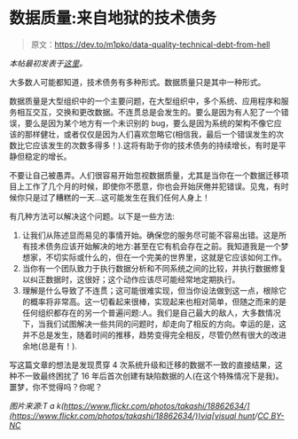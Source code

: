 # 数据质量:来自地狱的技术债务

> 原文：<https://dev.to/m1pko/data-quality-technical-debt-from-hell>

*本帖最初发表于[这里](https://partitionbyblog.wordpress.com/2017/09/24/data-quality-technical-debt-from-hell/)。*

大多数人可能都知道，技术债务有多种形式。数据质量只是其中一种形式。

数据质量是大型组织中的一个主要问题，在大型组织中，多个系统、应用程序和服务相互交互，交换和更改数据。不连贯总是会发生的。要么是因为有人犯了一个错误，要么是因为某个地方有一个未识别的 bug，要么是因为系统的架构不像它应该的那样健壮，或者仅仅是因为人们喜欢忽略它(相信我，最后一个错误发生的次数比它应该发生的次数多得多！).这将有助于你的技术债务的持续增长，有时是平静但稳定的增长。

不要让自己被愚弄。人们很容易开始忽视数据质量，尤其是当你在一个数据迁移项目上工作了几个月的时候，即使你不愿意，你也会开始厌倦并犯错误。见鬼，有时候你只是过了糟糕的一天…这可能发生在我们任何人身上！

有几种方法可以解决这个问题。以下是一些方法:

1.  让我们从陈述显而易见的事情开始。确保您的服务尽可能不容易出错。这是所有技术债务应该开始解决的地方:甚至在它有机会存在之前。我知道我是一个梦想家，不切实际或什么的，但在一个完美的世界里，这就是它应该如何工作。
2.  当你有一个团队致力于执行数据分析和不同系统之间的比较，并执行数据修复以纠正数据时，这很好；这个动作应该尽可能经常地定期执行。
3.  理解是什么导致了不连贯；这可能很难实现，但当你设法做到这一点，根除它的概率将非常高。这一切看起来很棒，实现起来也相对简单，但随之而来的是任何组织都存在的另一个普遍问题:人。我们是自己最大的敌人，大多数情况下，当我们试图解决一些共同的问题时，却走向了相反的方向。幸运的是，这并不总是发生，随着时间的推移，趋势变得完全相反，尽管仍然有很大的改进余地(总是有！).

写这篇文章的想法是发现贯穿 4 次系统升级和迁移的数据不一致的直接结果，这种不一致最终困扰了 16 年后首次创建有缺陷数据的人(在这个特殊情况下是我)。噩梦，你不觉得吗？你呢？

*图片来源:T a k([https://www.flickr.com/photos/takashi/18862634/](https://www.flickr.com/photos/takashi/18862634/))via[visual hunt](https://visualhunt.com/re/cfdb23)/[CC BY-NC](http://creativecommons.org/licenses/by-nc/2.0/)*